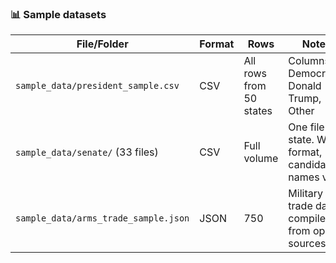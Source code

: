 ### 📊 Sample datasets

| File/Folder                           | Format | Rows                | Notes |
|--------------------------------------|--------|---------------------|-------|
| `sample_data/president_sample.csv`   | CSV    | All rows from 50 states | Columns: Democratic, Donald Trump, Other |
| `sample_data/senate/` (33 files)     | CSV    | Full volume         | One file per state. Wide format, candidate names vary |
| `sample_data/arms_trade_sample.json` | JSON   | 750                 | Military trade data compiled from open sources |
